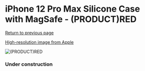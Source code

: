 # iPhone 12 Pro Max Silicone Case with MagSafe - (PRODUCT)RED

[Return to previous page](/iphone_12)

[High-resolution image from Apple](https://store.storeimages.cdn-apple.com/8756/as-images.apple.com/is/MHLF3?wid=4500&hei=4500&fmt=png)

<div style="width: 384px"><img src="/everysource/MHLF3.png" alt="(PRODUCT)RED"></div>

### Under construction
